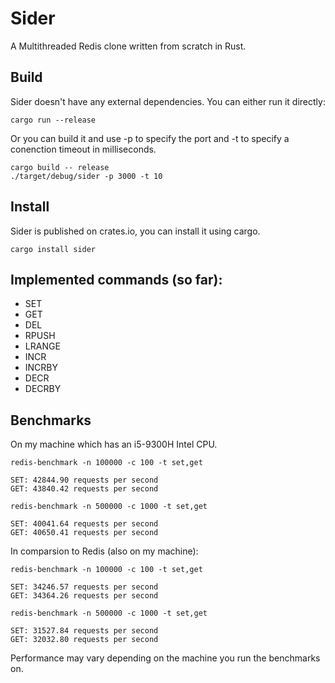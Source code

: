 # Sider

A Multithreaded Redis clone written from scratch in Rust.

## Build

Sider doesn't have any external dependencies.
You can either run it directly:

```
cargo run --release
```

Or you can build it and use -p to specify the port and -t to specify a conenction timeout in milliseconds.

```
cargo build -- release
./target/debug/sider -p 3000 -t 10
```

## Install

Sider is published on crates.io, you can install it using cargo.

```
cargo install sider
```

## Implemented commands (so far):

- SET
- GET
- DEL
- RPUSH
- LRANGE
- INCR
- INCRBY
- DECR
- DECRBY

## Benchmarks

On my machine which has an i5-9300H Intel CPU.

```
redis-benchmark -n 100000 -c 100 -t set,get

SET: 42844.90 requests per second
GET: 43840.42 requests per second
```

```
redis-benchmark -n 500000 -c 1000 -t set,get

SET: 40041.64 requests per second
GET: 40650.41 requests per second
```

In comparsion to Redis (also on my machine):

```
redis-benchmark -n 100000 -c 100 -t set,get

SET: 34246.57 requests per second
GET: 34364.26 requests per second
```

```
redis-benchmark -n 500000 -c 1000 -t set,get

SET: 31527.84 requests per second
GET: 32032.80 requests per second
```

Performance may vary depending on the machine you run the benchmarks on.
